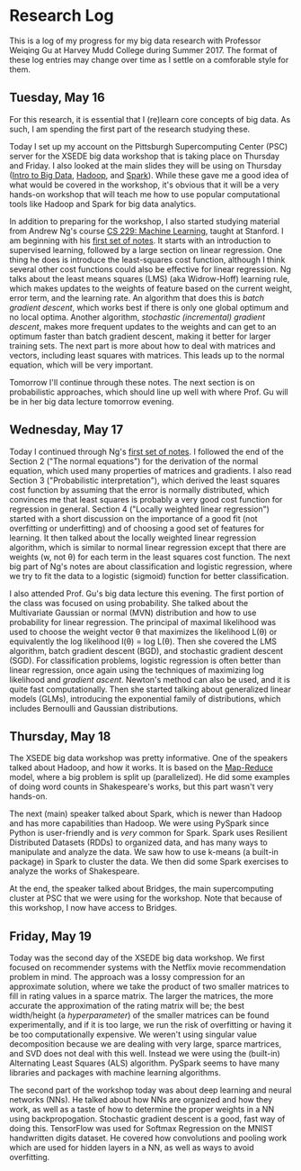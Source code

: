# Research Log

This is a log of my progress for my big data research with Professor Weiqing Gu at Harvey Mudd College during Summer 2017. The format of these log entries may change over time as I settle on a comforable style for them.

## Tuesday, May 16

For this research, it is essential that I (re)learn core concepts of big data. As such, I am spending the first part of the research studying these. 

Today I set up my account on the Pittsburgh Supercomputing Center (PSC) server for the XSEDE big data workshop that is taking place on Thursday and Friday. I also looked at the main slides they will be using on Thursday ([Intro to Big Data](https://www.psc.edu/images/xsedetraining/BigDataFebruary2017/Intro_To_Big_Data.pdf), [Hadoop](https://www.psc.edu/images/xsedetraining/BigDataFebruary2017/BigData_Hadoop_110116.pdf), and [Spark](https://www.psc.edu/images/xsedetraining/BigDataFebruary2017/BigData_Hadoop_110116.pdf)). While these gave me a good idea of what would be covered in the workshop, it's obvious that it will be a very hands-on workshop that will teach me how to use popular computational tools like Hadoop and Spark for big data analytics.

In addition to preparing for the workshop, I also started studying material from Andrew Ng's course [CS 229: Machine Learning](http://cs229.stanford.edu/materials.html), taught at Stanford. I am beginning with his [first set of notes](http://cs229.stanford.edu/notes/cs229-notes1.pdf). It starts with an introduction to supervised learning, followed by a large section on linear regression. One thing he does is introduce the least-squares cost function, although I think several other cost functions could also be effective for linear regression. Ng talks about the least means squares (LMS) (aka Widrow-Hoff) learning rule, which makes updates to the weights of feature based on the current weight, error term, and the learning rate. An algorithm that does this is *batch gradient descent*, which works best if there is only one global optimum and no local optima. Another algorithm, *stochastic (incremental) gradient descent*, makes more frequent updates to the weights and can get to an optimum faster than batch gradient descent, making it better for larger training sets. The next part is more about how to deal with matrices and vectors, including least squares with matrices. This leads up to the normal equation, which will be very important.

Tomorrow I'll continue through these notes. The next section is on probabilistic approaches, which should line up well with where Prof. Gu will be in her big data lecture tomorrow evening.

## Wednesday, May 17

Today I continued through Ng's [first set of notes](http://cs229.stanford.edu/notes/cs229-notes1.pdf). I followed the end of the Section 2 ("The normal equations") for the derivation of the normal equation, which used many properties of matrices and gradients. I also read Section 3 ("Probabilistic interpretation"), which derived the least squares cost function by assuming that the error is normally distributed, which convinces me that least squares is probably a very good cost function for regression in general. Section 4 ("Locally weighted linear regression") started with a short discussion on the importance of a good fit (not overfitting or underfitting) and of choosing a good set of features for learning. It then talked about the locally weighted linear regression algorithm, which is similar to normal linear regression except that there are weights (w, not θ) for each term in the least squares cost function. The next big part of Ng's notes are about classification and logistic regression, where we try to fit the data to a logistic (sigmoid) function for better classification. 

I also attended Prof. Gu's big data lecture this evening. The first portion of the class was focused on using probability. She talked about the Multivariate Gaussian or normal (MVN) distribution and how to use probability for linear regression. The principal of maximal likelihood was used to choose the weight vector θ that maximizes the likelihood L(θ) or equivalently the log likelihood l(θ) = log L(θ). Then she covered the LMS algorithm, batch gradient descent (BGD), and stochastic gradient descent (SGD). For classification problems, logistic regression is often better than linear regression, once again using the techniques of maximizing log likelihood and _gradient ascent_. Newton's method can also be used, and it is quite fast computationally. Then she started talking about generalized linear models (GLMs), introducing the exponential family of distributions, which includes Bernoulli and Gaussian distributions.

## Thursday, May 18

The XSEDE big data workshop was pretty informative. One of the speakers talked about Hadoop, and how it works. It is based on the [Map-Reduce](http://static.googleusercontent.com/media/research.google.com/en//archive/mapreduce-osdi04.pdf) model, where a big problem is split up (parallelized). He did some examples of doing word counts in Shakespeare's works, but this part wasn't very hands-on.

The next (main) speaker talked about Spark, which is newer than Hadoop and has more capabilities than Hadoop. We were using PySpark since Python is user-friendly and is *very* common for Spark. Spark uses Resilient Distributed Datasets (RDDs) to organized data, and has many ways to manipulate and analyze the data. We saw how to use k-means (a built-in package) in Spark to cluster the data. We then did some Spark exercises to analyze the works of Shakespeare.

At the end, the speaker talked about Bridges, the main supercomputing cluster at PSC that we were using for the workshop. Note that because of this workshop, I now have access to Bridges.

## Friday, May 19

Today was the second day of the XSEDE big data workshop. We first focused on recommender systems with the Netflix movie recommendation problem in mind. The approach was a lossy compression for an approximate solution, where we take the product of two smaller matrices to fill in rating values in a sparce matrix. The larger the matrices, the more accurate the approximation of the rating matrix will be; the best width/height (a *hyperparameter*) of the smaller matrices can be found experimentally, and if it is too large, we run the risk of overfitting or having it be too computationally expensive. We weren't using singular value decomposition because we are dealing with very large, sparce martrices, and SVD does not deal with this well. Instead we were using the (built-in) Alternating Least Squares (ALS) algorithm. PySpark seems to have many libraries and packages with machine learning algorithms.

The second part of the workshop today was about deep learning and neural networks (NNs). He talked about how NNs are organized and how they work, as well as a taste of how to determine the proper weights in a NN using backpropogation. Stochastic gradient descent is a good, fast way of doing this. TensorFlow was used for Softmax Regression on the MNIST handwritten digits dataset. He covered how convolutions and pooling work which are used for hidden layers in a NN, as well as ways to avoid overfitting.


